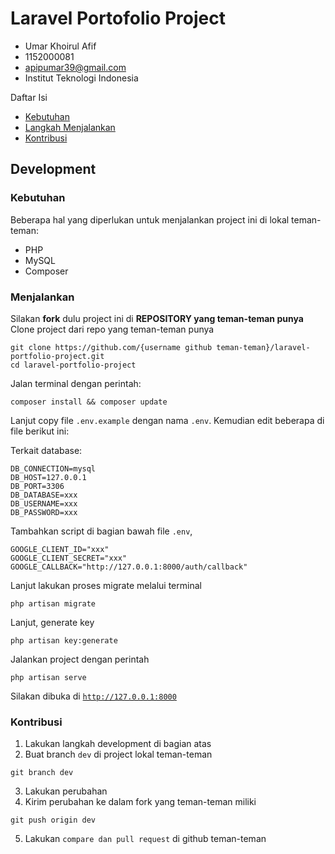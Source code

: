 # Laravel Portofolio Project

- Umar Khoirul Afif
- 1152000081
- apipumar39@gmail.com
- Institut Teknologi Indonesia

Daftar Isi 
- [Kebutuhan](#kebutuhan)   
- [Langkah Menjalankan](#menjalankan)
- [Kontribusi](#kontribusi)

## Development

### Kebutuhan

Beberapa hal yang diperlukan untuk menjalankan project ini di lokal teman-teman:

-   PHP
-   MySQL
-   Composer

### Menjalankan

Silakan **fork** dulu project ini di **REPOSITORY yang teman-teman punya** 
Clone project dari repo yang teman-teman punya

```
git clone https://github.com/{username github teman-teman}/laravel-portfolio-project.git
cd laravel-portfolio-project
```

Jalan terminal dengan perintah:

```
composer install && composer update
```

Lanjut copy file <code>.env.example</code> dengan nama <code>.env</code>. Kemudian edit beberapa di file berikut ini:

Terkait database:

```
DB_CONNECTION=mysql
DB_HOST=127.0.0.1
DB_PORT=3306
DB_DATABASE=xxx
DB_USERNAME=xxx
DB_PASSWORD=xxx
```

Tambahkan script di bagian bawah file <code>.env</code>,

```
GOOGLE_CLIENT_ID="xxx"
GOOGLE_CLIENT_SECRET="xxx"
GOOGLE_CALLBACK="http://127.0.0.1:8000/auth/callback"
```


Lanjut lakukan proses migrate melalui terminal

```
php artisan migrate
```

Lanjut, generate key

```
php artisan key:generate
```

Jalankan project dengan perintah

```
php artisan serve
```

Silakan dibuka di <code>http://127.0.0.1:8000</code>

### Kontribusi

1. Lakukan langkah development di bagian atas
2. Buat branch <code>dev</code> di project lokal teman-teman

```
git branch dev
```

3. Lakukan perubahan
4. Kirim perubahan ke dalam fork yang teman-teman miliki

```
git push origin dev
```

5. Lakukan <code>compare dan pull request</code> di github teman-teman
